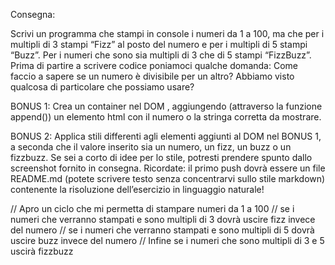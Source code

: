 Consegna:

Scrivi un programma che stampi in console i numeri da 1 a 100, ma che per i multipli di 3 stampi “Fizz” al posto del numero e per i multipli di 5 stampi “Buzz”. Per i numeri che sono sia multipli di 3 che di 5 stampi “FizzBuzz”.
Prima di partire a scrivere codice poniamoci qualche domanda:
Come faccio a sapere se un numero è divisibile per un altro? Abbiamo visto qualcosa di particolare che possiamo usare?

BONUS 1:
Crea un container nel DOM , aggiungendo (attraverso la funzione append()) un elemento html con il numero o la stringa corretta da mostrare.

BONUS 2:
Applica stili differenti agli elementi aggiunti al DOM nel BONUS 1, a seconda che il valore inserito sia un numero, un fizz, un buzz o un fizzbuzz. Se sei a corto di idee per lo stile, potresti prendere spunto dallo screenshot fornito in consegna.
Ricordate: il primo push dovrà essere un file README.md (potete scrivere testo senza concentrarvi sullo stile markdown) contenente la risoluzione dell’esercizio in linguaggio naturale!


// Apro un ciclo che mi permetta di stampare numeri da 1 a 100
// se i numeri che verranno stampati e sono multipli di 3 dovrà uscire fizz invece del numero
// se i numeri che verranno stampati e sono multipli di 5 dovrà uscire buzz invece del numero
// Infine se i numeri che sono multipli di 3 e 5 uscirà fizzbuzz




